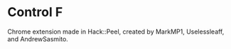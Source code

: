 # Control F
Chrome extension made in Hack::Peel, created by MarkMP1, Uselessleaff, and AndrewSasmito.
